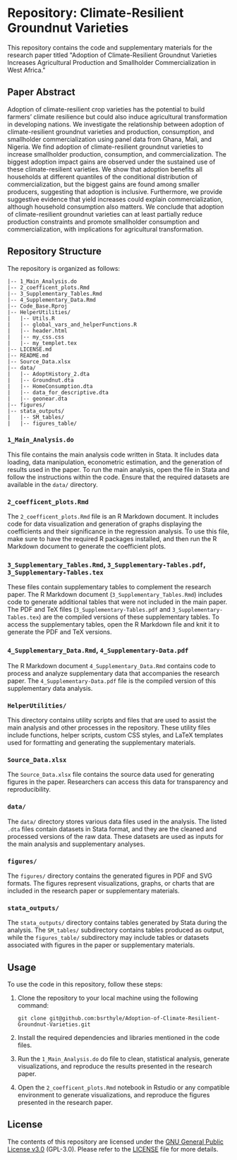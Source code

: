 # Repository: Climate-Resilient Groundnut Varieties

This repository contains the code and supplementary materials for the research paper titled "Adoption of Climate-Resilient Groundnut Varieties Increases Agricultural Production and Smallholder Commercialization in West Africa."

## Paper Abstract
Adoption of climate-resilient crop varieties has the potential to build farmers’ climate resilience but could also induce agricultural transformation in developing nations. We investigate the relationship between adoption of climate-resilient groundnut varieties and production, consumption, and smallholder commercialization using panel data from Ghana, Mali, and Nigeria. We find adoption of climate-resilient groundnut varieties to increase smallholder production, consumption, and commercialization. The biggest adoption impact gains are observed under the sustained use of these climate-resilient varieties. We show that adoption benefits all households at different quantiles of the conditional distribution of commercialization, but the biggest gains are found among smaller producers, suggesting that adoption is inclusive. Furthermore, we provide suggestive evidence that yield increases could explain commercialization, although household consumption also matters. We conclude that adoption of climate-resilient groundnut varieties can at least partially reduce production constraints and promote smallholder consumption and commercialization, with implications for agricultural transformation.

## Repository Structure
The repository is organized as follows:

```
|-- 1_Main_Analysis.do
|-- 2_coefficent_plots.Rmd
|-- 3_Supplementary_Tables.Rmd
|-- 4_Supplementary_Data.Rmd
|-- Code_Base.Rproj
|-- HelperUtilities/
|   |-- Utils.R
|   |-- global_vars_and_helperFunctions.R
|   |-- header.html
|   |-- my_css.css
|   |-- my_templet.tex
|-- LICENSE.md
|-- README.md
|-- Source_Data.xlsx
|-- data/
|   |-- AdoptHistory_2.dta
|   |-- Groundnut.dta
|   |-- HomeConsumption.dta
|   |-- data_for_descriptive.dta
|   |-- geonear.dta
|-- figures/
|-- stata_outputs/
|   |-- SM_tables/
|   |-- figures_table/

```


### `1_Main_Analysis.do`
This file contains the main analysis code written in Stata. It  includes data loading, data manipulation, econometric estimation, and the generation of results used in the  paper. To run the main analysis, open the file in Stata and follow the instructions within the code. Ensure that the required datasets are available in the `data/` directory.

### `2_coefficent_plots.Rmd`
The `2_coefficent_plots.Rmd` file is an R Markdown document. It includes code for data visualization and generation of graphs displaying the coefficients and their significance in the regression analysis. To use this file, make sure to have the required R packages installed, and then run the R Markdown document to generate the coefficient plots.


### `3_Supplementary_Tables.Rmd`, `3_Supplementary-Tables.pdf`, `3_Supplementary-Tables.tex`
These files contain supplementary tables to complement the research paper. The R Markdown document (`3_Supplementary_Tables.Rmd`)  includes code to generate additional tables that were not included in the main paper. The PDF and TeX files (`3_Supplementary-Tables.pdf` and `3_Supplementary-Tables.tex`) are the compiled versions of these supplementary tables. To access the supplementary tables, open the R Markdown file and knit it to generate the PDF and TeX versions.

### `4_Supplementary_Data.Rmd`, `4_Supplementary-Data.pdf`
The R Markdown document `4_Supplementary_Data.Rmd`  contains code to process and analyze supplementary data that accompanies the research paper. The `4_Supplementary-Data.pdf` file is the compiled version of this supplementary data analysis. 

### `HelperUtilities/`
This directory contains utility scripts and files that are used to assist the main analysis and other processes in the repository. These utility files  include functions, helper scripts, custom CSS styles, and LaTeX templates used for formatting and generating the supplementary materials.


### `Source_Data.xlsx`
The `Source_Data.xlsx` file contains the source data used for generating figures in the paper. Researchers can access this data for transparency and reproducibility.

### `data/`
The `data/` directory stores various data files used in the analysis. The listed `.dta` files contain datasets in Stata format, and they are  the cleaned and processed versions of the raw data. These datasets are  used as inputs for the main analysis and supplementary analyses.

### `figures/`
The `figures/` directory contains the generated figures in PDF and SVG formats. The figures represent visualizations, graphs, or charts that are included in the research paper or supplementary materials. 

### `stata_outputs/`
The `stata_outputs/` directory contains tables generated by Stata during the analysis. The `SM_tables/` subdirectory  contains tables produced as output, while the `figures_table/` subdirectory may include tables or datasets associated with figures in the paper or supplementary materials. 


## Usage
To use the code in this repository, follow these steps:

1. Clone the repository to your local machine using the following command:
   ```
   git clone git@github.com:bsrthyle/Adoption-of-Climate-Resilient-Groundnut-Varieties.git
   ```

2. Install the required dependencies and libraries mentioned in the code files.

3. Run the `1_Main_Analysis.do` do file to clean, statistical analysis, generate visualizations, and reproduce the results presented in the research paper.

4. Open the `2_coefficent_plots.Rmd` notebook in Rstudio or any compatible environment to generate visualizations, and reproduce the figures presented in the research paper.



## License
The contents of this repository are licensed under the [GNU General Public License v3.0](https://www.gnu.org/licenses/gpl-3.0.en.html) (GPL-3.0). Please refer to the [LICENSE](LICENSE) file for more details.







